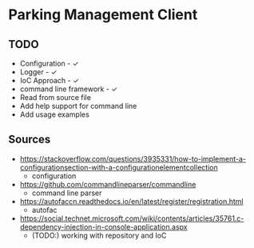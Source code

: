 # Parking Management Client

## TODO

* Configuration - ✓
* Logger - ✓
* IoC Approach - ✓
* command line framework - ✓
* Read from source file
* Add help support for command line
* Add usage examples

## Sources

* <https://stackoverflow.com/questions/3935331/how-to-implement-a-configurationsection-with-a-configurationelementcollection>
  * configuration
* <https://github.com/commandlineparser/commandline>
  * command line parser
* <https://autofaccn.readthedocs.io/en/latest/register/registration.html>
  * autofac
* https://social.technet.microsoft.com/wiki/contents/articles/35761.c-dependency-injection-in-console-application.aspx
  * (TODO:) working with repository and IoC